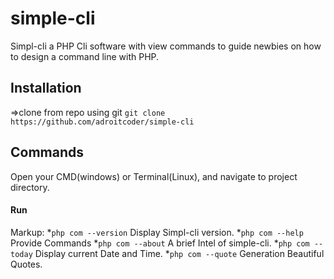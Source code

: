 # simple-cli

Simpl-cli a PHP Cli software  with view commands to guide newbies on how to design  a command line with PHP. 

## Installation
=>clone from repo using git `git clone https://github.com/adroitcoder/simple-cli`

## Commands

Open your CMD(windows) or Terminal(Linux), and navigate  to project  directory.

#### Run

Markup:
*`php com --version` Display Simpl-cli version.
*`php com --help` Provide Commands 
*`php com --about` A brief Intel of simple-cli.
*`php com --today` Display current  Date and Time.
*`php com --quote` Generation Beautiful Quotes.
 


